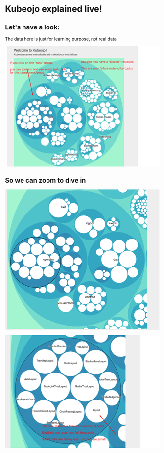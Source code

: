 # Kubeojo explained live!

## Let's have a look:

The data here is just for learning purpose, not real data.

![global](global.png)

## So we can zoom to dive in

![zoom1](zoom1.png)



![zoom2l](zoom2.png)
